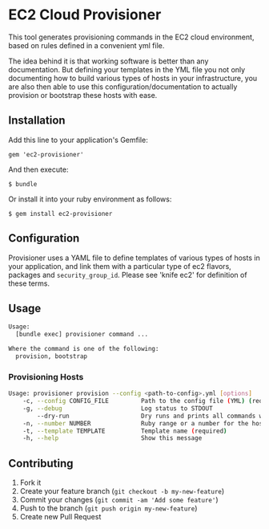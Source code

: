 # EC2 Cloud Provisioner 

This tool generates provisioning commands in the EC2 cloud environment, based on rules defined in a convenient yml file. 

The idea behind it is that working software is better than any documentation. But defining your templates
in the YML file you not only documenting how to build various types of hosts in your infrastructure,
you are also then able to use this configuration/documentation to actually provision or bootstrap these hosts
with ease.

## Installation

Add this line to your application's Gemfile:

    gem 'ec2-provisioner'

And then execute:

    $ bundle

Or install it into your ruby environment as follows:

    $ gem install ec2-provisioner

## Configuration

Provisioner uses a YAML file to define templates of various types of hosts in your application, and
link them with a particular type of ec2 flavors, packages and `security_group_id`.  Please see 'knife ec2' for
definition of these terms.

## Usage

```bash
Usage:
  [bundle exec] provisioner command ...

Where the command is one of the following:
  provision, bootstrap
```

### Provisioning Hosts

```bash
Usage: provisioner provision --config <path-to-config>.yml [options]
    -c, --config CONFIG_FILE         Path to the config file (YML) (required)
    -g, --debug                      Log status to STDOUT
        --dry-run                    Dry runs and prints all commands without executing them
    -n, --number NUMBER              Ruby range or a number for the host, ie 3 or 1..3 or [2,4,6]
    -t, --template TEMPLATE          Template name (required)
    -h, --help                       Show this message
```


## Contributing

1. Fork it
2. Create your feature branch (`git checkout -b my-new-feature`)
3. Commit your changes (`git commit -am 'Add some feature'`)
4. Push to the branch (`git push origin my-new-feature`)
5. Create new Pull Request

